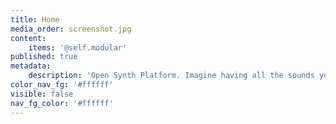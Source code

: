 ```yaml
---
title: Home
media_order: screenshot.jpg
content:
    items: '@self.modular'
published: true
metadata:
    description: 'Open Synth Platform. Imagine having all the sounds you ever dreamed of in the palm of your hand.'
color_nav_fg: '#ffffff'
visible: false
nav_fg_color: '#ffffff'
---
```


